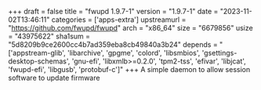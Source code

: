 +++
draft = false
title = "fwupd 1.9.7-1"
version = "1.9.7-1"
date = "2023-11-02T13:46:11"
categories = ['apps-extra']
upstreamurl = "https://github.com/fwupd/fwupd"
arch = "x86_64"
size = "6679856"
usize = "43975622"
sha1sum = "5d8209b9ce2600cc4b7ad359eba8cb49840a3b24"
depends = "['appstream-glib', 'libarchive', 'gpgme', 'colord', 'libsmbios', 'gsettings-desktop-schemas', 'gnu-efi', 'libxmlb>=0.2.0', 'tpm2-tss', 'efivar', 'libjcat', 'fwupd-efi', 'libgusb', 'protobuf-c']"
+++
A simple daemon to allow session software to update firmware